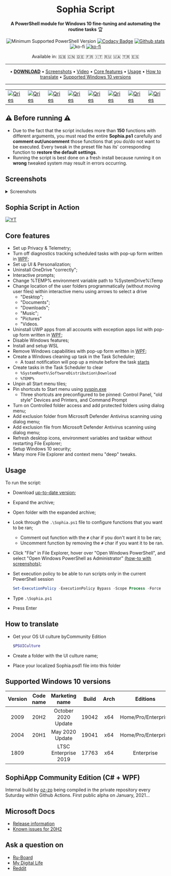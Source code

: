 <div align="center">
  <h1>Sophia Script</h1>

**A PowerShell module for Windows 10 fine-tuning and automating the routine tasks** :trophy:

![Minimum Supported PowerShell Version](https://img.shields.io/badge/PowerShell-5.1-brightgreen.svg)
[![Codacy Badge](https://app.codacy.com/project/badge/Grade/b1ce4ce852f148a88c47ea33ad172044)](https://www.codacy.com/manual/farag2/Windows-10-Sophia-Script)
[![Github stats](https://img.shields.io/github/downloads/farag2/Windows-10-Setup-Script/total.svg?label=downloads%20%28since%20May%202020%29)](https://github.com/farag2/Windows-10-Sophia-Script/releases)
![ko-fi](https://img.shields.io/github/v/release/farag2/Windows-10-Sophia-Script) [![ko-fi](https://www.ko-fi.com/img/githubbutton_sm.svg)](https://ko-fi.com/Q5Q51QUJC)

Available in: :uk: :cn: :de: :fr: :it: :ru: :ukraine: :tr: :es:
</div>

<hr>
<p align="center">
	&bull;
	<a href="https://github.com/farag2/Windows-10-Sophia-Script/releases"><b>DOWNLOAD</b></a>
	&bull;
	<a href="#screenshots">Screenshots</a>
	&bull;
	<a href="#sophia-script-in-action">Video</a>
	&bull;
	<a href="#core-features">Core features</a>
	&bull;
	<a href="#usage">Usage</a>
	&bull;
	<a href="#how-to-translate">How to translate</a>
	&bull;
	<a href="#supported-windows-10-versions">Supported Windows 10 versions</a>
</p>
<hr>

<table>
	<tr>
		<td>
			<a href="https://youtu.be/8E6OT_QcHaU?t=370">
				<img alt="Qries" src="https://i.imgur.com/mADOh3c.png">
			</a>
		</td>
		<td>
			<a href="https://benchtweakgaming.com/2020/11/12/windows-10-debloat-tool/">
				<img alt="Qries" src="https://benchtweakgaming.com/wp-content/uploads/2020/10/cropped-LOGO_btg_CLEAN_WITH_WORDS_90PX_CUT-3.png">
			</a>
		</td>
		<td>
			<a href="https://4sysops.com/archives/windows-10-sophia-script-powershell-functions-for-windows-10-fine-tuning-and-automating-routine-configuration-tasks/">
				<img alt="Qries" src="https://i.imgur.com/cZ32Hkt.png">
			</a>
		</td>
		<td>
			<a href="https://www.ghacks.net/2020/09/27/windows-10-setup-script-has-a-new-name-and-is-now-easier-to-use/">
				<img alt="Qries" src="https://i.imgur.com/K4f8VBo.png">
			</a>
		</td>
		<td>
			<a href="https://www.neowin.net/news/this-windows-10-setup-script-lets-you-fine-tune-around-150-functions-for-new-installs">
				<img alt="Qries" src="https://i.imgur.com/5fILFqz.png">
			</a>
		</td>
		<td>
			<a href="https://www.comss.ru/page.php?id=8019">
				<img alt="Qries" src="https://cdn.comss.net/img/logo51.png">
			</a>
		</td>
		<td>
			<a href="https://habr.com/en/post/521202">
				<img alt="Qries" src="https://i.imgur.com/cXWLr4I.png">
			</a>
		</td>
		<td>
			<a href="https://www.deskmodder.de/blog/2020/09/25/windows-10-sophia-script-windows-10-feintuning-mit-powershell/">
				<img alt="Qries" src="https://i.imgur.com/6sAI2wZ.png">
			</a>
		</td>
	</tr>
</table>

## ⚠️ Before running ⚠️

* Due to the fact that the script includes more than **150** functions with different arguments, you must read the entire **Sophia.ps1** carefully and **comment out/uncomment** those functions that you do/do not want to be executed. Every tweak in the preset file has its' corresponding function to **restore the default settings**.
* Running the script is best done on a fresh install because running it on **wrong** tweaked system may result in errors occurring.

## Screenshots

<details>
  <summary>Screenshots</summary>
  
![Image](https://i.imgur.com/5up2HrJ.png)
![Image](https://i.imgur.com/AXY12aJ.png)
</details>

## Sophia Script in Action

[![YT](https://i.imgur.com/mADOh3c.png)](https://youtu.be/TpYxw3FYoNk)

## Core features

* Set up Privacy & Telemetry;
* Turn off diagnostics tracking scheduled tasks with pop-up form written in [WPF](#Screenshots);
* Set up UI & Personalization;
* Uninstall OneDrive "correctly";
* Interactive prompts;
* Change %TEMP% environment variable path to %SystemDrive%\Temp
* Change location of the user folders programmatically (without moving user files) within interactive menu using arrows to select a drive
  * "Desktop";
  * "Documents";
  * "Downloads";
  * "Music";
  * "Pictures"
  * "Videos.
* Uninstall UWP apps from all accounts with exception apps list with pop-up form written in [WPF](#Screenshots);
* Disable Windows features;
* Install and setup WSL
* Remove Windows capabilities with pop-up form written in [WPF](#Screenshots);
* Create a Windows cleaning up task in the Task Scheduler;
  * A toast notification will pop up a minute before the task [starts](#Screenshots)
* Create tasks in the Task Scheduler to clear
  * ```%SystemRoot%\SoftwareDistribution\Download```
  * ```%TEMP%```
* Unpin all Start menu tiles;
* Pin shortcuts to Start menu using [syspin.exe](http://www.technosys.net/products/utils/pintotaskbar)
  * Three shortcuts are preconfigured to be pinned: Control Panel, "old style" Devices and Printers, and Command Prompt
* Turn on Controlled folder access and add protected folders using dialog menu;
* Add exclusion folder from Microsoft Defender Antivirus scanning using dialog menu;
* Add exclusion file from Microsoft Defender Antivirus scanning using dialog menu;
* Refresh desktop icons, environment variables and taskbar without restarting File Explorer;
* Setup Windows 10 security;
* Many more File Explorer and context menu "deep" tweaks.

## Usage

To run the script:

* Download [up-to-date version](https://github.com/farag2/Windows-10-Sophia-Script/releases/latest);
* Expand the archive;
* Open folder with the expanded archive;
* Look through the ```.\Sophia.ps1``` file to configure functions that you want to be ran;
  * Comment out function with the ```#``` char if you don't want it to be ran;
  * Uncomment function by removing the ```#``` char if you want it to be ran.
* Click "File" in File Explorer, hover over "Open Windows PowerShell", and select "Open Windows PowerShell as Administrator" [(how-to with screenshots)](https://www.howtogeek.com/662611/9-ways-to-open-powershell-in-windows-10/);
* Set execution policy to be able to run scripts only in the current PowerShell session

  ```powershell
  Set-ExecutionPolicy -ExecutionPolicy Bypass -Scope Process -Force
  ```

* Type ```.\Sophia.ps1```
* Press Enter

## How to translate

* Get your OS UI culture byCommunity Edition

   ```powershell
   $PSUICulture
   ```

* Create a folder with the UI culture name;
* Place your localized Sophia.psd1 file into this folder

## Supported Windows 10 versions

|Version|Code name|   Marketing name   |Build | Arch |      Editions     | Script version |
|:-----:|:-------:|:------------------:|:----:|:----:|:-----------------:|:--------------:|
| 2009  |  20H2   |October 2020 Update |19042 |  x64 |Home/Pro/Enterprise|[5.3](https://github.com/farag2/Windows-10-Sophia-Script/releases/latest)|
| 2004  |  20H1   |   May 2020 Update  |19041 |  x64 |Home/Pro/Enterprise|[5.3](https://github.com/farag2/Windows-10-Sophia-Script/releases/latest)|
| 1809  |         |LTSC Enterprise 2019|17763 |  x64 |   Enterprise      |[4.5](https://github.com/farag2/Windows-10-Sophia-Script/tree/master/LTSC)|

## SophiApp Community Edition (C# + WPF)

Internal build by [oz-zo](https://github.com/oz-zo) being compiled in the private repository every Suturday within Github Actions. First public alpha on January, 2021...

## Microsoft Docs

* [Release information](https://docs.microsoft.com/en-us/windows/release-information)
* [Known issues for 20H2](https://docs.microsoft.com/ru-ru/windows/release-information/status-windows-10-20h2)

## Ask a question on

* [Ru-Board](http://forum.ru-board.com/topic.cgi?forum=62&topic=30617#15)
* [My Digital Life](https://forums.mydigitallife.net/threads/powershell-windows-10-sophia-script.81675/)
* [Reddit](https://www.reddit.com/r/PowerShell/comments/go2n5v/powershell_script_setup_windows_10/)
